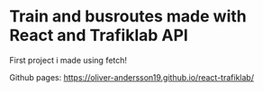 # Train and busroutes made with React and Trafiklab API

First project i made using fetch! 

Github pages:
https://oliver-andersson19.github.io/react-trafiklab/
